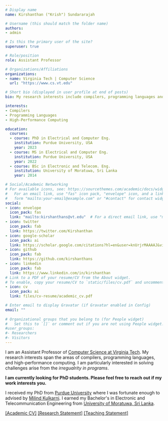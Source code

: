 ```yaml
---
# Display name
name: Kirshanthan ("Krish") Sundararajah

# Username (this should match the folder name)
authors:
- admin

# Is this the primary user of the site?
superuser: true

# Role/position
role: Assistant Professor 

# Organizations/Affiliations
organizations:
- name: Virginia Tech | Computer Science 
  url: "https://www.cs.vt.edu"

# Short bio (displayed in user profile at end of posts)
bio: My research interests include compilers, programming languages and high performance computing.

interests:
- Compilers 
- Programming Languages 
- High-Performance Computing

education:
  courses:
  - course: PhD in Electrical and Computer Eng.
    institution: Purdue University, USA
    year: 2023
  - course: MS in Electrical and Computer Eng.
    institution: Purdue University, USA
    year: 2022
  - course: BSc in Electronic and Telecom. Eng.
    institution: University of Moratuwa, Sri Lanka
    year: 2014

# Social/Academic Networking
# For available icons, see: https://sourcethemes.com/academic/docs/widgets/#icons
#   For an email link, use "fas" icon pack, "envelope" icon, and a link in the
#   form "mailto:your-email@example.com" or "#contact" for contact widget.
social:
- icon: envelope
  icon_pack: fas
  link: "mailto:kirshanthans@vt.edu"  # For a direct email link, use "mailto:test@example.org".
- icon: twitter
  icon_pack: fab
  link: https://twitter.com/Kirshanthan
- icon: google-scholar
  icon_pack: ai
  link: https://scholar.google.com/citations?hl=en&user=knUrjrMAAAAJ&view_op=list_works&sortby=pubdate
- icon: github
  icon_pack: fab
  link: https://github.com/kirshanthans
- icon: linkedin
  icon_pack: fab
  link: https://www.linkedin.com/in/kirshanthan
# Link to a PDF of your resume/CV from the About widget.
# To enable, copy your resume/CV to `static/files/cv.pdf` and uncomment the lines below.  
- icon: cv
  icon_pack: ai
  link: files/cv-resume/academic_cv.pdf

# Enter email to display Gravatar (if Gravatar enabled in Config)
email: ""
  
# Organizational groups that you belong to (for People widget)
#   Set this to `[]` or comment out if you are not using People widget.  
#user_groups:
#- Researchers
#- Visitors
---
```

I am an Assistant Professor of [Computer Science at Virginia Tech](https://www.cs.vt.edu).
My research interests span the areas of compilers, programming languages, and high-performance computing.
I am particularly interested in solving challenges arise from the _irregualrity in programs_.

**I am currently looking for PhD students. Please feel free to reach out if my work interests you.**

I received my PhD from [Purdue University](https://purdue.edu) where I was fortunate enough to advised by [Milind Kulkarni](https://engineering.purdue.edu/~milind).
I earned my Bachelor's in Electronic and Telecommunication Engineering from [University of Moratuwa, Sri Lanka](https://ent.uom.lk/).

[[Academic CV]](files/cv-resume/academic_cv.pdf)
[[Research Statement]](files/statements/research.pdf) 
[[Teaching Statement]](files/statements/teaching.pdf)